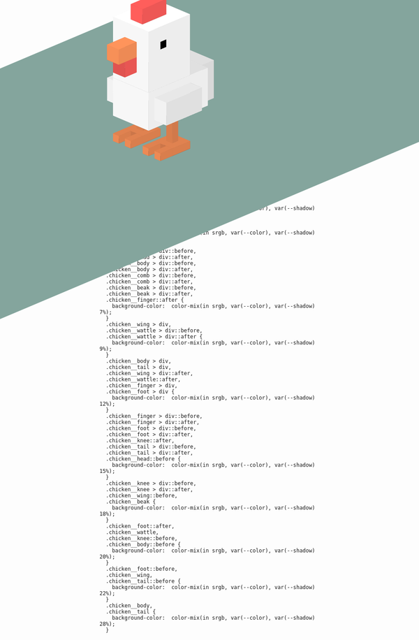 <div class="example example5" style="--rotate: 0deg;">
  <div class="example__view">
    <div class="chicken">
      <div class="floor"></div>
      <!-- head	 -->
      <div class="cube chicken__head"><div></div></div>
      <div class="cube chicken__beak"><div></div></div>
      <div class="cube chicken__wattle"><div></div></div>
      <div class="cube chicken__comb"><div></div></div>
      <!-- body	 -->
      <div class="cube chicken__body"><div></div></div>
      <div class="cube chicken__tail"><div></div></div>
      <div class="cube chicken__wing chicken__wing-left"><div></div></div>
      <div class="cube chicken__wing chicken__wing-right"><div></div></div>
      <!-- legs	 -->
      <div class="cube chicken__knee chicken__knee-right"><div></div></div>
      <div class="cube chicken__knee chicken__knee-left"><div></div></div>
      <div class="cube chicken__foot chicken__foot-right"><div></div></div>
      <div class="cube chicken__foot chicken__foot-left"><div></div></div>
      <div class="cube chicken__finger chicken__finger-one"><div></div></div>
      <div class="cube chicken__finger chicken__finger-two"><div></div></div>
      <div class="cube chicken__finger chicken__finger-three"><div></div></div>
      <div class="cube chicken__finger chicken__finger-four"><div></div></div>
      <div class="lightsource">
        <div class="ray"></div>
        <div class="ray"></div>
        <div class="ray"></div>
        <div class="ray"></div>
        <div class="ray"></div>
        <div class="ray"></div>
        <div class="ray"></div>
        <div class="lightsource-0">
          <div class="lightsource-1">
            <div class="lightsource-1-1">
              <div class="lightsource-1-1-1">
                <div class="lightsource-1-1-1-1"></div>
              </div>
            </div>
          </div>
          <div class="lightsource-2">
            <div class="lightsource-2-1">
              <div class="lightsource-2-1-1">
                <div class="lightsource-2-1-1-1">
                  <div class="lightsource-2-1-1-1-1"></div>
                </div>
              </div>
            </div>
          </div>
          <div class="lightsource-3">
            <div class="lightsource-3-1">
              <div class="lightsource-3-1-1"></div>
            </div>
            <div class="lightsource-3-2">
              <div class="lightsource-3-2-1"></div>
            </div>
          </div>
        </div>
      </div>
    </div>
  </div>
  <div class="controls">
    <label>
      rotate chicken
      <input class="range" type="range" id="E5rotate" name="E5rotate" min="0" max="360" value="0"
        oninput="rotate5()" />
    </label>
  </div>
</div>

<div class="example example">
  <pre class="example__code"><code class="language-css">/* COLORING */
  .chicken__head > div,
  .chicken__comb > div,
  .chicken__comb::after,
  .chicken__beak > div {
    background-color:  color-mix(in srgb, var(--color), var(--shadow) 0%);
  }
  .chicken__head::after,
  .chicken__body::after,
  .chicken__beak::after {
    background-color:  color-mix(in srgb, var(--color), var(--shadow) 3%);
  }
  .chicken__wing::after {
    background-color:  color-mix(in srgb, var(--color), var(--shadow) 5%);
  }
  .chicken__head > div::before,
  .chicken__head > div::after,
  .chicken__body > div::before,
  .chicken__body > div::after,
  .chicken__comb > div::before,
  .chicken__comb > div::after,
  .chicken__beak > div::before,
  .chicken__beak > div::after,
  .chicken__finger::after {
    background-color:  color-mix(in srgb, var(--color), var(--shadow) 7%);
  }
  .chicken__wing > div,
  .chicken__wattle > div::before,
  .chicken__wattle > div::after {
    background-color:  color-mix(in srgb, var(--color), var(--shadow) 9%);
  }
  .chicken__body > div,
  .chicken__tail > div,
  .chicken__wing > div::after,
  .chicken__wattle::after,
  .chicken__finger > div,
  .chicken__foot > div {
    background-color:  color-mix(in srgb, var(--color), var(--shadow) 12%);
  }
  .chicken__finger > div::before,
  .chicken__finger > div::after,
  .chicken__foot > div::before,
  .chicken__foot > div::after,
  .chicken__knee::after,
  .chicken__tail > div::before,
  .chicken__tail > div::after,
  .chicken__head::before {
    background-color:  color-mix(in srgb, var(--color), var(--shadow) 15%);
  }
  .chicken__knee > div::before,
  .chicken__knee > div::after,
  .chicken__wing::before,
  .chicken__beak {
    background-color:  color-mix(in srgb, var(--color), var(--shadow) 18%);
  }
  .chicken__foot::after,
  .chicken__wattle,
  .chicken__knee::before,
  .chicken__body::before {
    background-color:  color-mix(in srgb, var(--color), var(--shadow) 20%);
  }
  .chicken__foot::before,
  .chicken__wing,
  .chicken__tail::before {
    background-color:  color-mix(in srgb, var(--color), var(--shadow) 22%);
  }
  .chicken__body,
  .chicken__tail {
    background-color:  color-mix(in srgb, var(--color), var(--shadow) 28%);
  }</code></pre>
</div>

<style>
  .example5 {
    display: grid;
    grid-template-columns: repeat(auto-fit, minmax(150px, 1fr));
  }
  .example5 .example__view {
    aspect-ratio: 1;
    transform-style: preserve-3d;
  }
  .example5 .chicken {
    --red: #FF5E5B;
    --white: #FFFFFF;
    --orange: #ff945b;
    --light:  #FFF4CD;
    --shadow:  #000000;

    font-size: min(2vw, 2vh);
    top: 50%; left: 50%;

    transform-style: preserve-3d;
    transform: rotateX(65deg) rotateZ(calc(45deg + var(--rotate)));
    translate: 0 -2em;
  }
  .example5 .example__view *, .example5 .example__view *::before, .example5 .example__view *::after {
    content: '';
    position: absolute;
    transform-style: preserve-3d;
    transform-origin: top left;
  }


  /* basic smart cube ---> */
  .example5 .cube {
    width: var(--x); height: var(--y);
    background-color: color-mix(in srgb, var(--color) 50%, #333333);
  }
    .example5 .cube::before {
      width: 100%; height: var(--z);
      background-color: color-mix(in srgb, var(--color) 70%, #333333);
      transform-origin: top center;
      rotate: x 90deg;
    }
    .example5 .cube::after {
      width: 100%; height: var(--z);
      background-color: color-mix(in srgb, var(--color) 90%, white);
      translate: 0 var(--y);
      transform-origin: top center;
      rotate: x 90deg;
    }
    .example5 .cube > div {
      width: 100%; height: 100%;
      background-color: var(--color);
      translate: 0 0 var(--z);
    }
      .example5 .cube > div::before {
        width: var(--z); height: 100%;
        background-color: color-mix(in srgb, var(--color) 90%, #333333);
        transform-origin: left center;
        rotate: y 90deg;
      }
      .example5 .cube > div::after {
        width: var(--z); height: 100%;
        background-color: color-mix(in srgb, var(--color) 90%, #333333);
        transform-origin: left center;
        rotate: y 90deg;
        translate: var(--x);
      }
  /* <--- basic smart cube */


  .example5 .chicken__head {
    --x: 6em; --y: 7em; --z: 8em;
    --color: var(--white);
  }
  .chicken__head > div::before,
  .example5 .chicken__head > div::after {
    background-image: linear-gradient(black, black);
    background-position: 2em 4em;
    background-size: 1em 1em;
    background-repeat: no-repeat;
  }

  .example5 .chicken__beak {
    --x: 2em; --y: 3em; --z: 2em;
    translate: 2em 7em 4em;
    --color: var(--orange);
  }

  .example5 .chicken__wattle {
    --x: 2em; --y: 2em; --z: 2em;
    translate: 2em 7em 2em;
    --color: var(--red);
  }

  .example5 .chicken__comb {
    --x: 2em; --y: 4em; --z: 2em;
    translate: 2em 2em 8em;
    --color: var(--red);
  }

  .example5 .chicken__body {
    --x: 6em; --y: 10em; --z: 5em;
    translate: 0em -3em -5em;
    --color: var(--white);
  }

  .example5 .chicken__tail {
    --x: 4em; --y: 2em; --z: 5em;
    translate: 1em -5em -5em;
    --color: var(--white);
  }

  .example5 .chicken__wing {
    --x: 2em; --y: 6em; --z: 3em;
    --color: var(--white);
  }
    .example5 .chicken__wing-left {
      translate: -2em 0em -4em;
    }
    .example5 .chicken__wing-right {
      translate: 6em 0em -4em;
    }

  .example5 .chicken__knee {
    --x: 1em; --y: 1em; --z: 3em;
    --color: var(--orange);
  }
    .example5 .chicken__knee-right {
      translate: 5em 2em -8em;
    }
    .example5 .chicken__knee-left {
      translate: 0em 2em -8em;
    }

  .example5 .chicken__foot {
    --x: 3em; --y: 3em; --z: 1em;
    --color: var(--orange);
  }
    .example5 .chicken__foot-right {
      translate: 4em 1em -9em;
    }
    .example5 .chicken__foot-left {
      translate: -1em 1em -9em;
    }

  .example5 .chicken__finger {
    --x: 1em; --y: 2em; --z: 1em;
    --color: var(--orange);
  }
    .example5 .chicken__finger-one {
      translate: -1em 4em -9em;
    }
    .example5 .chicken__finger-two {
      translate: 1em 4em -9em;
    }
    .example5 .chicken__finger-three {
      translate: 4em 4em -9em;
    }
    .example5 .chicken__finger-four {
      translate: 6em 4em -9em;
    }


  .example5 .lightsource {
    --side: min(2vw, 2vh);
    --angle: -41.8deg;
    --color: #ffc600;
    top: 0em;
    left: 2em;
    width: calc(var(--side) * 1.62);
    height: calc(var(--side) * 1.54);
    transform-origin: 50% 50%;
    transform: rotateY(0deg) rotateX(-45deg) translateZ(32em);
  }
  .example5 .lightsource div {
    width: var(--side);
    height: calc((sqrt(3) / 2) * var(--side));
  }
  .example5 .lightsource div::before, .example5 .lightsource::before {
    width: 100%; height: 100%;
  }
  .example5 .lightsource::before {
    background-color: color-mix(in srgb, var(--color), black 50%);
    clip-path: polygon(0% 38%, 50% 0%, 100% 38%, 81% 100%, 19% 100%);
  }
  .example5 .lightsource::after {
    top: 50%;
    left: 50%;
    width: 150%;
    height: 150%;
    background-color: color-mix(in srgb, var(--color), white 70%);
    filter: blur(3vw);
    translate: -50% -50% -0.1px;
  }
  .example5 .lightsource-0 {
    transform: translate(calc(var(--side) * .31), calc(var(--side) * 0.16)) translateZ(calc(var(--side) * -.85)) rotateX(100.7deg);
  }
  .example5 .lightsource-0::before {
    background-color: color-mix(in srgb, var(--color), white 0%);
    clip-path: polygon(0 0, 100% 0, 50% 100%);
  }
  .example5 .lightsource-1 {
    transform: rotateZ(60deg) rotateX(var(--angle));
  }
  .example5 .lightsource-1::before {
    background-color: color-mix(in srgb, var(--color), black 5%);
    clip-path: polygon(0 0, 100% 0, 50% 100%);
  }
  .example5 .lightsource-1-1 {
    transform: rotateZ(60deg) rotateX(var(--angle));
  }
  .example5 .lightsource-1-1::before {
    background-color: color-mix(in srgb, var(--color), white 0%);
    clip-path: polygon(0 0, 100% 0, 50% 100%);
  }
  .example5 .lightsource-1-1-1 {
    left: 50%;
    top: 100%;
    transform: rotateZ(-60deg) rotateX(var(--angle));
  }
  .example5 .lightsource-1-1-1::before {
    background-color: color-mix(in srgb, var(--color), black 5%);
    clip-path: polygon(0 0, 100% 0, 50% 100%);
  }
  .example5 .lightsource-1-1-1-1 {
    transform: rotateZ(60deg) rotateX(var(--angle));
  }
  .example5 .lightsource-1-1-1-1::before {
    background-color: color-mix(in srgb, var(--color), white 0%);
    clip-path: polygon(0 0, 100% 0, 50% 100%);
  }
  .example5 .lightsource-2 {
    left: 50%;
    top: 100%;
    transform: rotateZ(-60deg) rotateX(var(--angle));
  }
  .example5 .lightsource-2::before {
    background-color: color-mix(in srgb, var(--color), black 5%);
    clip-path: polygon(0 0, 100% 0, 50% 100%);
  }
  .example5 .lightsource-2-1 {
    left: 50%;
    top: 100%;
    transform: rotateZ(-60deg) rotateX(var(--angle));
  }
  .example5 .lightsource-2-1::before {
    background-color: color-mix(in srgb, var(--color), white 0%);
    clip-path: polygon(0 0, 100% 0, 50% 100%);
  }
  .example5 .lightsource-2-1-1 {
    transform: rotateZ(60deg) rotateX(var(--angle));
  }
  .example5 .lightsource-2-1-1::before {
    background-color: color-mix(in srgb, var(--color), black 5%);
    clip-path: polygon(0 0, 100% 0, 50% 100%);
  }
  .example5 .lightsource-2-1-1-1 {
    top: 100%;
    left: 50%;
    transform: rotateZ(-60deg) rotateX(var(--angle));
  }
  .example5 .lightsource-2-1-1-1::before {
    background-color: color-mix(in srgb, var(--color), white 0%);
    clip-path: polygon(0 0, 100% 0, 50% 100%);
  }
  .example5 .lightsource-2-1-1-1-1 {
    transform: rotateZ(60deg) rotateX(var(--angle));
  }
  .example5 .lightsource-2-1-1-1-1::before {
    background-color: color-mix(in srgb, var(--color), black 5%);
    clip-path: polygon(0 0, 100% 0, 50% 100%);
  }
  .example5 .lightsource-3 {
    transform: rotateX(calc(180deg - var(--angle)));
  }
  .example5 .lightsource-3::before {
    background-color: color-mix(in srgb, var(--color), white 40%);
    clip-path: polygon(0 0, 100% 0, 50% 100%);
  }
  .example5 .lightsource-3-1 {
    transform: rotateZ(60deg) rotateX(calc(var(--angle) * -1));
  }
  .example5 .lightsource-3-1::before {
    background-color: color-mix(in srgb, var(--color), white 50%);
    clip-path: polygon(0 0, 100% 0, 50% 100%);
  }
  .example5 .lightsource-3-1-1 {
    left: 50%;
    top: 100%;
    transform: rotateZ(-60deg) rotateX(calc(var(--angle) * -1));
  }
  .example5 .lightsource-3-1-1::before {
    background-color: color-mix(in srgb, var(--color), white 55%);
    clip-path: polygon(0 0, 100% 0, 50% 100%);
  }
  .example5 .lightsource-3-2 {
    left: 50%;
    top: 100%;
    transform: rotateZ(-60deg) rotateX(calc(var(--angle) * -1));
  }
  .example5 .lightsource-3-2::before {
    background-color: color-mix(in srgb, var(--color), white 45%);
    clip-path: polygon(0 0, 100% 0, 50% 100%);
  }
  .example5 .lightsource-3-2-1 {
    transform: rotateZ(60deg) rotateX(calc(var(--angle) * -1));
  }
  .example5 .lightsource-3-2-1::before {
    background-color: color-mix(in srgb, var(--color), white 50%);
    clip-path: polygon(0 0, 100% 0, 50% 100%);
  }

  .example5 .floor {
    width: 50em; height: 170em;
    background: #84A59D;
    transform: translateX(-50%) translateY(-50%) translateZ(-9em);
  }

  .example5 .lightsource .ray {
    top: 50%; left: 50%;
    width: 1px; height: 50em;
    background: red;
    opacity: 0;
  }
  .example5 .lightsource .ray:nth-child(1) {
    transform: rotateX(-93.2deg) rotateZ(7.6deg) rotateY(45deg);
  }
  .example5 .lightsource .ray:nth-child(2) {
    transform: rotateX(-93.2deg) rotateZ(-8.4deg) rotateY(45deg);
  }
  .example5 .lightsource .ray:nth-child(3) {
    transform: rotateX(-102.9deg) rotateZ(-7.4deg) rotateY(45deg);
  }
  .example5 .lightsource .ray:nth-child(4) {
    transform: rotateX(-83.9deg) rotateZ(-3.2deg) rotateY(45deg);
  }
  .example5 .lightsource .ray:nth-child(5) {
    transform: rotateX(-83.9deg) rotateZ(2.3deg) rotateY(45deg);
  }
  .example5 .lightsource .ray:nth-child(6) {
    transform: rotateX(-75.7deg) rotateZ(-5.7deg) rotateY(45deg);
  }
  .example5 .lightsource .ray:nth-child(7) {
    transform: rotateX(-75.7deg) rotateZ(5.3deg) rotateY(45deg);
  }


  /* COLORING */
  .example5 .chicken__head > div,
  .example5 .chicken__comb > div,
  .example5 .chicken__comb::after,
  .example5 .chicken__beak > div {
    background-color:  color-mix(in srgb, var(--color), var(--shadow) 0%);
  }
  .example5 .chicken__head::after,
  .example5 .chicken__body::after,
  .example5 .chicken__beak::after {
    background-color:  color-mix(in srgb, var(--color), var(--shadow) 3%);
  }
  .example5 .chicken__wing::after {
    background-color:  color-mix(in srgb, var(--color), var(--shadow) 5%);
  }
  .example5 .chicken__head > div::before,
  .example5 .chicken__head > div::after,
  .example5 .chicken__body > div::before,
  .example5 .chicken__body > div::after,
  .example5 .chicken__comb > div::before,
  .example5 .chicken__comb > div::after,
  .example5 .chicken__beak > div::before,
  .example5 .chicken__beak > div::after,
  .example5 .chicken__finger::after {
    background-color:  color-mix(in srgb, var(--color), var(--shadow) 7%);
  }
  .example5 .chicken__wing > div,
  .example5 .chicken__wattle > div::before,
  .example5 .chicken__wattle > div::after {
    background-color:  color-mix(in srgb, var(--color), var(--shadow) 9%);
  }
  .example5 .chicken__body > div,
  .example5 .chicken__tail > div,
  .example5 .chicken__wing > div::after,
  .example5 .chicken__wattle::after,
  .example5 .chicken__finger > div,
  .example5 .chicken__foot > div {
    background-color:  color-mix(in srgb, var(--color), var(--shadow) 12%);
  }
  .example5 .chicken__finger > div::before,
  .example5 .chicken__finger > div::after,
  .example5 .chicken__foot > div::before,
  .example5 .chicken__foot > div::after,
  .example5 .chicken__knee::after,
  .example5 .chicken__tail > div::before,
  .example5 .chicken__tail > div::after,
  .example5 .chicken__head::before {
    background-color:  color-mix(in srgb, var(--color), var(--shadow) 15%);
  }
  .example5 .chicken__knee > div::before,
  .example5 .chicken__knee > div::after,
  .example5 .chicken__wing::before,
  .example5 .chicken__beak {
    background-color:  color-mix(in srgb, var(--color), var(--shadow) 18%);
  }
  .example5 .chicken__foot::after,
  .example5 .chicken__wattle,
  .example5 .chicken__knee::before,
  .example5 .chicken__body::before {
    background-color:  color-mix(in srgb, var(--color), var(--shadow) 20%);
  }
  .example5 .chicken__foot::before,
  .example5 .chicken__wing,
  .example5 .chicken__tail::before {
    background-color:  color-mix(in srgb, var(--color), var(--shadow) 22%);
  }
  .example5 .chicken__body,
  .example5 .chicken__tail {
    background-color:  color-mix(in srgb, var(--color), var(--shadow) 28%);
  }
</style>

<script>
  const chickenExample5 = document.querySelector('.example5');
  const E5rotate = document.querySelector('#E5rotate');
  
  function rotate5(value) {
    chickenExample5.setAttribute('style',`--rotate: ${E5rotate.value}deg;`);
  }
</script>